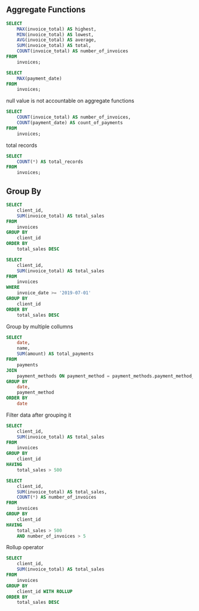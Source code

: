 ## Aggregate Functions

```sql
SELECT
	MAX(invoice_total) AS highest,
	MIN(invoice_total) AS lowest,
	AVG(invoice_total) AS average,
	SUM(invoice_total) AS total,
	COUNT(invoice_total) AS number_of_invoices
FROM
	invoices;
```

```sql
SELECT
	MAX(payment_date)
FROM
	invoices;
```

null value is not accountable on aggregate functions

```sql
SELECT
	COUNT(invoice_total) AS number_of_invoices,
	COUNT(payment_date) AS count_of_payments
FROM
	invoices;
```

total records

```sql
SELECT
	COUNT(*) AS total_records
FROM
	invoices;
```

## Group By

```sql
SELECT
	client_id,
	SUM(invoice_total) AS total_sales
FROM
	invoices
GROUP BY
	client_id
ORDER BY
	total_sales DESC
```

```sql
SELECT
	client_id,
	SUM(invoice_total) AS total_sales
FROM
	invoices
WHERE
	invoice_date >= '2019-07-01'
GROUP BY
	client_id
ORDER BY
	total_sales DESC
```

Group by multiple collumns

```sql
SELECT
	date,
	name,
	SUM(amount) AS total_payments
FROM
	payments
JOIN
	payment_methods ON payment_method = payment_methods.payment_method_id
GROUP BY
	date,
	payment_method
ORDER BY
	date
```

Filter data after grouping it

```sql
SELECT
	client_id,
	SUM(invoice_total) AS total_sales
FROM
	invoices
GROUP BY
	client_id
HAVING
	total_sales > 500
```

```sql
SELECT
	client_id,
	SUM(invoice_total) AS total_sales,
	COUNT(*) AS number_of_invoices
FROM
	invoices
GROUP BY
	client_id
HAVING
	total_sales > 500
	AND number_of_invoices > 5
```

Rollup operator

```sql
SELECT
	client_id,
	SUM(invoice_total) AS total_sales
FROM
	invoices
GROUP BY
	client_id WITH ROLLUP
ORDER BY
	total_sales DESC
```
